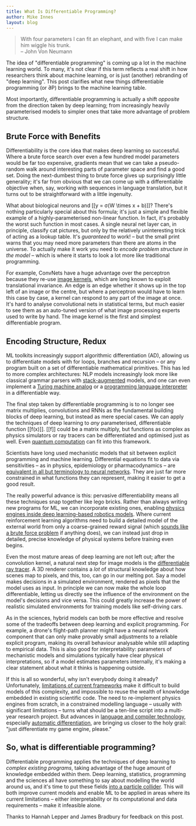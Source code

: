 ```yaml
---
title: What Is Differentiable Programming?
author: Mike Innes
layout: blog
---
```


> With four parameters I can fit an elephant, and with five I can make him wiggle his trunk. <br>– John Von Neumann

The idea of "differentiable programming" is coming up a lot in the machine learning world. To many, it's not clear if this term reflects a real shift in how researchers think about machine learning, or is just (another) rebranding of "deep learning". This post clarifies what new things differentiable programming (or ∂P) brings to the machine learning table.

Most importantly, differentiable programming is actually a shift _opposite_ from the direction taken by deep learning; from increasingly heavily parameterised models to simpler ones that take more advantage of problem structure.


## Brute Force with Benefits

Differentiability is the core idea that makes deep learning so successful. Where a brute force search over even a few hundred model parameters would be far too expensive, gradients mean that we can take a pseudo-random walk around interesting parts of parameter space and find a good set. Doing the next-dumbest thing to brute force gives up surprisingly little generality; it's far from obvious that we can come up with a differentiable objective when, say, working with sequences in language translation, but it turns out to be straightforward with a little ingenuity.

What about biological neurons and [[y = σ(W \times x + b)]]? There's nothing particularly special about this formula; it's just a simple and flexible example of a highly-parameterised non-linear function. In fact, it's probably the worst such function in most cases. A single neural net layer can, in principle, classify cat pictures, but only by the relatively uninteresting trick of acting as a lookup table. It's _guaranteed_ to work! – but the small print warns that you may need more parameters than there are atoms in the universe. To actually make it work you need to *encode problem structure in the model* – which is where it starts to look a lot more like traditional programming.

For example, ConvNets have a huge advantage over the perceptron because they re-use [image kernels](https://en.wikipedia.org/wiki/Kernel_(image_processing)), which are long known to exploit translational invariance. An edge is an edge whether it shows up in the top left of an image or the centre, but where a perceptron would have to learn this case by case, a kernel can respond to any part of the image at once. It's hard to analyse convolutional nets in statistical terms, but much easier to see them as an auto-tuned version of what image processing experts used to write by hand. The image kernel is the first and simplest differentiable program.


## Encoding Structure, Redux

ML toolkits increasingly support algorithmic differentiation (AD), allowing us to differentiate models with for loops, branches and recursion – or any program built on a set of differentiable mathematical primitives. This has led to more complex architectures: NLP models increasingly look more like classical grammar parsers with [stack-augmented](https://arxiv.org/abs/1603.06021) models, and one can even implement a [Turing machine analog](https://arxiv.org/pdf/1410.5401.pdf) or a [programming language interpreter](https://arxiv.org/abs/1605.06640) in a differentiable way.

The final step taken by differentiable programming is to no longer see matrix multiplies, convolutions and RNNs as the fundamental building blocks of deep learning, but instead as mere special cases. We can apply the techniques of deep learning to *any* parameterised, differentiable function [[f(x)]]. [[f]] could be a matrix multiply, but functions as complex as physics simulators or ray tracers can be differentiated and optimised just as well. Even [quantum computation](https://arxiv.org/abs/1803.00745) can fit into this framework.

Scientists have long used mechanistic models that sit between explicit programming and machine learning. Differential equations fit to data via sensitivities – as in physics, epidemiology or pharmacodynamics – are [equivalent in all but terminology to neural networks](https://julialang.org/blog/2019/01/fluxdiffeq). They are just far more constrained in what functions they can represent, making it easier to get a good result.

The really powerful advance is this: pervasive differentiability means all these techniques snap together like lego bricks. Rather than always writing new programs for ML, we can incorporate existing ones, enabling [physics engines inside deep learning-based robotics models](https://arxiv.org/abs/1611.01652). Where current reinforcement learning algorithms need to build a detailed model of the external world from only a coarse-grained reward signal (which [sounds like a brute force problem](https://twitter.com/emilecontal/status/1089011610566385664) if anything does), we can instead just drop in detailed, precise knowledge of physical systems before training even begins.

Even the most mature areas of deep learning are not left out; after the convolution kernel, a natural next step for image models is the [differentiable ray tracer](https://people.csail.mit.edu/tzumao/diffrt/). A 3D renderer contains a *lot* of structural knowledge about how scenes map to pixels, and this, too, can go in our melting pot. Say a model makes decisions in a simulated environment, rendered as pixels that the model uses as input. In principle we can now make the whole loop differentiable, letting us directly see the influence of the environment on the model's decisions and vice versa. This could greatly increase the power of realistic simulated environments for training models like self-driving cars.

As in the sciences, hybrid models can both be more effective and resolve some of the tradeoffs between deep learning and explicit programming. For example, a drone's flight-path planner might have a neural network component that can only make provably small adjustments to a reliable explicit program, making its overall behaviour analysable while still adapting to empirical data. This is also good for interpretability: parameters of mechanistic models and simulations typically have clear physical interpretations, so if a model estimates parameters internally, it's making a clear statement about what it thinks is happening outside.

If this is all so wonderful, why isn't everybody doing it already? Unfortunately, [limitations of current frameworks](https://julialang.org/blog/2017/12/ml&pl) make it difficult to build models of this complexity, and impossible to reuse the wealth of knowledge embedded in existing scientific code. The need to re-implement physics engines from scratch, in a constrained modelling language – usually with significant limitations – turns what should be a ten-line script into a multi-year research project. But advances in [language and compiler technology](https://julialang.org/blog/2018/12/ml-language-compiler), especially [automatic differentiation](https://arxiv.org/abs/1810.07951), are bringing us closer to the holy grail: "just differentiate my game engine, please."


## So, what is differentiable programming?

Differentiable programming applies the techniques of deep learning to *complex existing programs*, taking advantage of the huge amount of knowledge embedded within them. Deep learning, statistics, programming and the sciences all have something to say about modelling the world around us, and it's time to put these fields [into a particle collider](https://arxiv.org/pdf/1702.00748.pdf). This will both improve current models and enable ML to be applied in areas where its current limitations – either interpretability or its computational and data requirements – make it infeasible alone.

<p class="attrib">Thanks to Hannah Lepper and James Bradbury for feedback on this post.</p>
